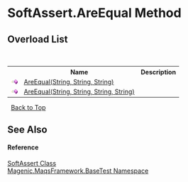 # SoftAssert.AreEqual Method 
 


## Overload List
&nbsp;<table><tr><th></th><th>Name</th><th>Description</th></tr><tr><td>![Public method](media/pubmethod.gif "Public method")</td><td><a href="MAQS_4/BaseTest_AUTOGENERATED/SoftAssert-AreEqual_Method_(String,_String,_String)">AreEqual(String, String, String)</a></td><td /></tr><tr><td>![Public method](media/pubmethod.gif "Public method")</td><td><a href="MAQS_4/BaseTest_AUTOGENERATED/SoftAssert-AreEqual_Method_(String,_String,_String,_String)">AreEqual(String, String, String, String)</a></td><td /></tr></table>&nbsp;
<a href="#softassert.areequal-method">Back to Top</a>

## See Also


#### Reference
<a href="MAQS_4/BaseTest_AUTOGENERATED/SoftAssert_Class">SoftAssert Class</a><br /><a href="MAQS_4/BaseTest_AUTOGENERATED/Magenic-MaqsFramework-BaseTest_Namespace">Magenic.MaqsFramework.BaseTest Namespace</a><br />